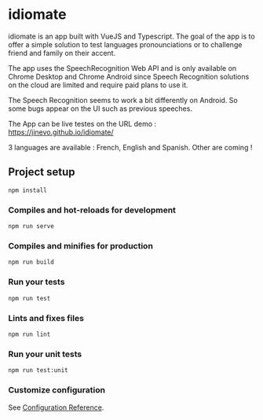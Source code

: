 # idiomate

idiomate is an app built with VueJS and Typescript. The goal of the app is to offer a simple solution to test languages pronounciations or to challenge friend and family on their accent.

The app uses the SpeechRecognition Web API and is only available on Chrome Desktop and Chrome Android since Speech Recognition solutions on the cloud are limited and require paid plans to use it.

The Speech Recognition seems to work a bit differently on Android. So some bugs appear on the UI such as previous speeches.

The App can be live testes on the URL demo : https://jinevo.github.io/idiomate/

3 languages are available : French, English and Spanish. Other are coming !

## Project setup
```
npm install
```

### Compiles and hot-reloads for development
```
npm run serve
```

### Compiles and minifies for production
```
npm run build
```

### Run your tests
```
npm run test
```

### Lints and fixes files
```
npm run lint
```

### Run your unit tests
```
npm run test:unit
```

### Customize configuration
See [Configuration Reference](https://cli.vuejs.org/config/).
